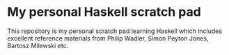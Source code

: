 # My personal Haskell scratch pad
This repository is my personal scratch pad learning Haskell which includes excellent reference materials from Philip Wadler, Simon Peyton Jones, Bartosz Milewski etc.
